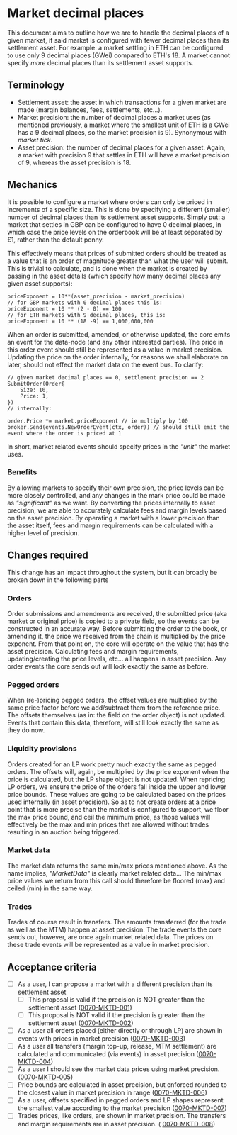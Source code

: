 # Market decimal places

This document aims to outline how we are to handle the decimal places of a given market, if said market is configured with fewer decimal places than its settlement asset. For example: a market settling in ETH can be configured to use only 9 decimal places (GWei) compared to ETH's 18. A market cannot specify _more_ decimal places than its settlement asset supports.

## Terminology

* Settlement asset: the asset in which transactions for a given market are made (margin balances, fees, settlements, etc...).
* Market precision: the number of decimal places a market uses (as mentioned previously, a market where the smallest unit of ETH is a GWei has a 9 decimal places, so the market precision is 9). Synonymous with _market tick_.
* Asset precision: the number of decimal places for a given asset. Again, a market with precision 9 that settles in ETH will have a market precision of 9, whereas the asset precision is 18.

## Mechanics

It is possible to configure a market where orders can only be priced in increments of a specific size. This is done by specifying a different (smaller) number of decimal places than its settlement asset supports. Simply put: a market that settles in GBP can be configured to have 0 decimal places, in which case the price levels on the orderbook will be at least separated by £1, rather than the default penny.

This effectively means that prices of submitted orders should be treated as a value that is an order of magnitude greater than what the user will submit. This is trivial to calculate, and is done when the market is created by passing in the asset details (which specify how many decimal places any given asset supports):

```
priceExponent = 10**(asset_precision - market_precision)
// for GBP markets with 0 decimal places this is:
priceExponent = 10 ** (2 - 0) == 100
// for ETH markets with 9 decimal places, this is:
priceExponent = 10 ** (18 -9) == 1,000,000,000
```

When an order is submitted, amended, or otherwise updated, the core emits an event for the data-node (and any other interested parties). The price in this order event should still be represented as a value in market precision. Updating the price on the order internally, for reasons we shall elaborate on later, should not effect the market data on the event bus. To clarify:

```
// given market decimal places == 0, settlement precision == 2
SubmitOrder(Order{
    Size: 10,
    Price: 1,
})
// internally:

order.Price *= market.priceExponent // ie multiply by 100
broker.Send(events.NewOrderEvent(ctx, order)) // should still emit the event where the order is priced at 1
```

In short, market related events should specify prices in the _"unit"_ the market uses.

### Benefits

By allowing markets to specify their own precision, the price levels can be more closely controlled, and any changes in the mark price could be made as _"significant"_ as we want. By converting the prices internally to asset precision, we are able to accurately calculate fees and margin levels based on the asset precision. By operating a market with a lower precision than the asset itself, fees and margin requirements can be calculated with a higher level of precision.

## Changes required

This change has an impact throughout the system, but it can broadly be broken down in the following parts

### Orders

Order submissions and amendments are received, the submitted price (aka market or original price) is copied to a private field, so the events can be constructed in an accurate way. Before submitting the order to the book, or amending it, the price we received from the chain is multiplied by the price exponent. From that point on, the core will operate on the value that has the asset precision. Calculating fees and margin requirements, updating/creating the price levels, etc... all happens in asset precision. Any order events the core sends out will look exactly the same as before.

### Pegged orders

When (re-)pricing pegged orders, the offset values are multiplied by the same price factor before we add/subtract them from the reference price. The offsets themselves (as in: the field on the order object) is not updated. Events that contain this data, therefore, will still look exactly the same as they do now.


### Liquidity provisions

Orders created for an LP work pretty much exactly the same as pegged orders. The offsets will, again, be multiplied by the price exponent when the price is calculated, but the LP shape object is not updated.
When repricing LP orders, we ensure the price of the orders fall inside the upper and lower price bounds. These values are going to be calculated based on the prices used internally (in asset precision). So as to not create orders at a price point that is more precise than the market is configured to support, we floor the max price bound, and ceil the minimum price, as those values will effectively be the max and min prices that are allowed without trades resulting in an auction being triggered.

### Market data

The market data returns the same min/max prices mentioned above. As the name implies, _"MarketData"_ is clearly market related data... The min/max price values we return from this call should therefore be floored (max) and ceiled (min) in the same way.


### Trades

Trades of course result in transfers. The amounts transferred (for the trade as well as the MTM) happen at asset precision. The trade events the core sends out, however, are once again market related data. The prices on these trade events will be represented as a value in market precision.

## Acceptance criteria


- [ ] As a user, I can propose a market with a different precision than its settlement asset
  - [ ] This proposal is valid if the precision is NOT greater than the settlement asset (<a name="0070-MKTD-001" href="#0070-MKTD-001">0070-MKTD-001</a>)
  - [ ] This proposal is NOT valid if the precision is greater than the settlement asset (<a name="0070-MKTD-002" href="#0070-MKTD-002">0070-MKTD-002</a>)
- [ ] As a user all orders placed (either directly or through LP) are shown in events with prices in market precision (<a name="0070-MKTD-003" href="#0070-MKTD-003">0070-MKTD-003</a>)
- [ ] As a user all transfers (margin top-up, release, MTM settlement) are calculated and communicated (via events) in asset precision (<a name="0070-MKTD-004" href="#0070-MKTD-004">0070-MKTD-004</a>)
- [ ] As a user I should see the market data prices using market precision. (<a name="0070-MKTD-005" href="#0070-MKTD-005">0070-MKTD-005</a>)
- [ ] Price bounds are calculated in asset precision, but enforced rounded to the closest value in market precision in range (<a name="0070-MKTD-006" href="#0070-MKTD-006">0070-MKTD-006</a>)
- [ ] As a user, offsets specified in pegged orders and LP shapes represent the smallest value according to the market precision (<a name="0070-MKTD-007" href="#0070-MKTD-007">0070-MKTD-007</a>)
- [ ] Trades prices, like orders, are shown in market precision. The transfers and margin requirements are in asset precision. ( <a name="0070-MKTD-008" href="#0070-MKTD-008">0070-MKTD-008</a>)
